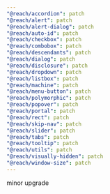 ```yaml
---
"@reach/accordion": patch
"@reach/alert": patch
"@reach/alert-dialog": patch
"@reach/auto-id": patch
"@reach/checkbox": patch
"@reach/combobox": patch
"@reach/descendants": patch
"@reach/dialog": patch
"@reach/disclosure": patch
"@reach/dropdown": patch
"@reach/listbox": patch
"@reach/machine": patch
"@reach/menu-button": patch
"@reach/polymorphic": patch
"@reach/popover": patch
"@reach/portal": patch
"@reach/rect": patch
"@reach/skip-nav": patch
"@reach/slider": patch
"@reach/tabs": patch
"@reach/tooltip": patch
"@reach/utils": patch
"@reach/visually-hidden": patch
"@reach/window-size": patch
---
```


minor upgrade
